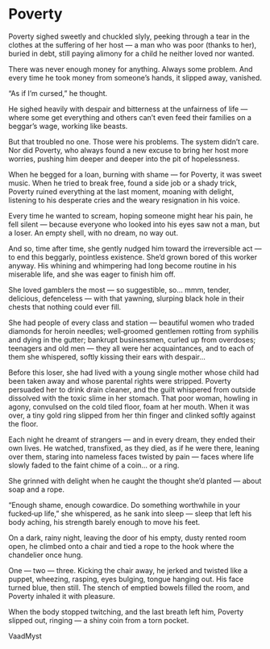 # Poverty



Poverty sighed sweetly and chuckled slyly,
peeking through a tear in the clothes
at the suffering of her host —
a man who was poor (thanks to her),
buried in debt, still paying alimony
for a child he neither loved nor wanted.

There was never enough money for anything.
Always some problem.
And every time he took money from someone’s hands,
it slipped away, vanished.

“As if I’m cursed,” he thought.

He sighed heavily with despair and bitterness
at the unfairness of life —
where some get everything
and others can’t even feed their families
on a beggar’s wage, working like beasts.

But that troubled no one.
Those were his problems.
The system didn’t care.
Nor did Poverty,
who always found a new excuse
to bring her host more worries,
pushing him deeper and deeper
into the pit of hopelessness.

When he begged for a loan, burning with shame —
for Poverty, it was sweet music.
When he tried to break free,
found a side job or a shady trick,
Poverty ruined everything at the last moment,
moaning with delight,
listening to his desperate cries
and the weary resignation in his voice.

Every time he wanted to scream,
hoping someone might hear his pain,
he fell silent —
because everyone who looked into his eyes
saw not a man,
but a loser.
An empty shell,
with no dream, no way out.

And so, time after time,
she gently nudged him toward the irreversible act —
to end this beggarly, pointless existence.
She’d grown bored of this worker anyway.
His whining and whimpering
had long become routine in his miserable life,
and she was eager to finish him off.

She loved gamblers the most —
so suggestible, so… mmm, tender, delicious, defenceless —
with that yawning, slurping black hole in their chests
that nothing could ever fill.

She had people of every class and station —
beautiful women
who traded diamonds for heroin needles;
well‑groomed gentlemen
rotting from syphilis and dying in the gutter;
bankrupt businessmen,
curled up from overdoses;
teenagers and old men —
they all were her acquaintances,
and to each of them she whispered,
softly kissing their ears with despair…

Before this loser,
she had lived with a young single mother
whose child had been taken away
and whose parental rights were stripped.
Poverty persuaded her
to drink drain cleaner,
and the guilt whispered from outside
dissolved with the toxic slime in her stomach.
That poor woman, howling in agony,
convulsed on the cold tiled floor,
foam at her mouth.
When it was over,
a tiny gold ring slipped from her thin finger
and clinked softly against the floor.

Each night he dreamt of strangers —
and in every dream, they ended their own lives.
He watched, transfixed, as they died,
as if he were there,
leaning over them,
staring into nameless faces twisted by pain —
faces where life slowly faded
to the faint chime of a coin… or a ring.

She grinned with delight
when he caught the thought she’d planted —
about soap and a rope.

“Enough shame, enough cowardice.
Do something worthwhile
in your fucked‑up life,”
she whispered,
as he sank into sleep —
sleep that left his body aching,
his strength barely enough
to move his feet.

On a dark, rainy night,
leaving the door of his empty, dusty rented room open,
he climbed onto a chair
and tied a rope to the hook
where the chandelier once hung.

One — two — three.
Kicking the chair away,
he jerked and twisted like a puppet,
wheezing, rasping,
eyes bulging, tongue hanging out.
His face turned blue, then still.
The stench of emptied bowels
filled the room,
and Poverty inhaled it with pleasure.

When the body stopped twitching,
and the last breath left him,
Poverty slipped out, ringing —
a shiny coin
from a torn pocket.



VaadMyst


